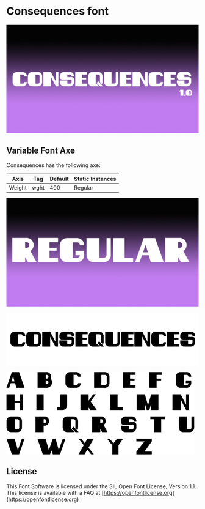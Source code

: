
# Consequences font

![Image](documentation/image1.jpg)


## Variable Font Axe

Consequences has the following axe:

Axis | Tag | Default | Static Instances
--- | --- | --- | ---
Weight | wght | 400 | Regular

![Image](documentation/image2.jpg)

![Image](documentation/image2.png)

![Image](documentation/image1.png)

## License

This Font Software is licensed under the SIL Open Font License, Version 1.1.
This license is available with a FAQ at [https://openfontlicense.org](https://openfontlicense.org)
